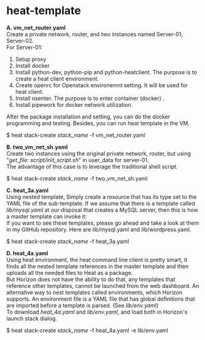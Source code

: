 # heat-template
**A. vm_net_router.yaml**  
Create a private network, router, and two instances named Server-01, Server-02.  
For Server-01:  
1. Setup proxy  
2. Install docker  
3. Install python-dev, python-pip and python-heatclient. The purpose is to create a heat client environment.  
4. Create openrc for Openstack environemnt setting. It will be used for heat client.  
5. Install nsenter. The purpose is to enter container (docker) .  
6. Install pipework for docker network utilization. 

After the package installation and setting, you can do the docker programming and testing. Besides, you can run heat template in the VM.  

$ heat stack-create _stack_name_ -f vm_net_router.yaml

**B. two_vm_net_sh.yaml**  
Create two instances using the original private network, router, but using "_get_file: script/init_script.sh_" in user_data for server-01.  
The advantage of this case is to leverage the traditional shell script.  

$ heat stack-create _stack_name_ -f two_vm_net_sh.yaml

**C. heat_3a.yaml**  
Using nested template, Simply create a resource that has its type set to the YAML file of the sub-template. If we assume that there is a template called _lib/mysql.yaml_ at our disposal that creates a MySQL server, then this is how a master template can invoke it:  
If you want to see these templates, please go ahead and take a look at them in my GitHub repository. Here are lib/mysql.yaml and lib/wordpress.yaml.  

$ heat stack-create _stack_name_ -f heat_3a.yaml  

**D. heat_4a.yaml**  
Using heat environment, the heat command line client is pretty smart, it finds all the nested template references in the master template and then uploads all the needed files to Heat as a package.  
But Horizon does not have the ability to do that, any templates that reference other templates, cannot be launched from the web dashboard. An alternative way to nest templates called environments, which Horizon supports. An environment file is a YAML file that has global definitions that are imported before a template is parsed. (See _lib/env.yaml_)  
To download _heat_4a.yaml_ and _lib/env.yaml_, and load both in Horizon's launch stack dialog.  

$ heat stack-create _stack_name_ -f heat_4a.yaml -e lib/env.yaml  

